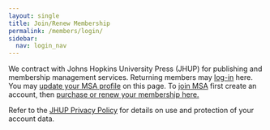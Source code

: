 ```yaml
---
layout: single
title: Join/Renew Membership
permalink: /members/login/
sidebar:
  nav: login_nav
---
```




<html lang="en">
<head>
  <meta name="generator" content="HTML Tidy for Linux (vers 25 March 2009), see www.w3.org">
  <meta charset="utf-8">
  <meta http-equiv="Content-Type" content="text/html; charset=us-ascii">

  <title>MSA Membership - Log in</title>
  <link rel="stylesheet" href="/msa/members/css/msa-style.css" type="text/css">
  <link rel="stylesheet" href="/msa/members/css/jhup-style.css" type="text/css">
  <link href="/msa/members/css/SpryMenuBarHorizontal.css" rel="stylesheet" type="text/css">
  <link href="/msa/members/img/msa-favicon.png" rel= "shortcut icon" type="image/gif" />

</head>

<body>

<div id="main">


<div class="content">
          
 
<p style='max-width:100ex' class='footer-text'>We contract with Johns Hopkins University Press (JHUP) for publishing and membership management services. Returning members may <a href="https://www.press.jhu.edu/journals/cart/log-in">log-in</a> here. You may <a href="https://www.press.jhu.edu/journals/cart/profile">update your MSA profile</a> on this page. To <a href="https://www.press.jhu.edu/journals/cart/register">join MSA</a> first create an account, then <a href="https://www.press.jhu.edu/journals/cart/for-sale?oc=42">purchase or renew your membership here.</a>
</p>

<p>Refer to the <a href="https://www.press.jhu.edu/about/jhup-privacy-policy">JHUP Privacy Policy</a> for details on use and protection of your account data.</p> 


<!-- <h1>Modernist Studies Association</h1> -->
<main id="maincontent">
 


